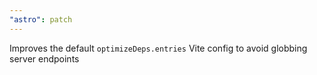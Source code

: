 ```yaml
---
"astro": patch
---
```


Improves the default `optimizeDeps.entries` Vite config to avoid globbing server endpoints
